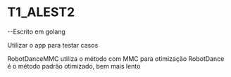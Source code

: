 # T1_ALEST2
--Escrito em golang

Utilizar o app para testar casos

RobotDanceMMC utiliza o método com MMC para otimização
RobotDance é o método padrão otimizado, bem mais lento
